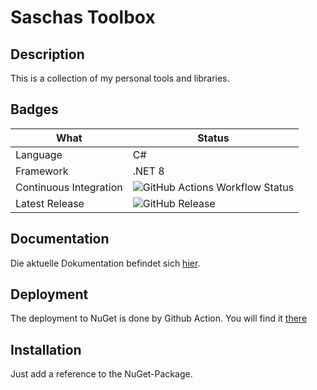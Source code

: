 # Saschas Toolbox

## Description
This is a collection of my personal tools and libraries.
 
## Badges

|What|Status|
|---|---|
|Language|C#|
|Framework|.NET 8|
|Continuous Integration|![GitHub Actions Workflow Status](https://img.shields.io/github/actions/workflow/status/saigkill/SaschasToolbox/dotnet.yml)|
|Latest Release|![GitHub Release](https://img.shields.io/github/v/release/saigkill/SaschasToolbox)|

## Documentation
Die aktuelle Dokumentation befindet sich [hier](https://github.com/saigkill/SaschasToolbox/wiki).

## Deployment
The deployment to NuGet is done by Github Action. You will find it [there](https://www.nuget.org/packages/SaschaManns.SaschasToolbox/)

## Installation
Just add a reference to the NuGet-Package.
